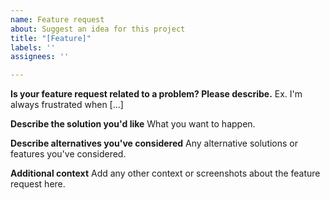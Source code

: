 ```yaml
---
name: Feature request
about: Suggest an idea for this project
title: "[Feature]"
labels: ''
assignees: ''

---
```


**Is your feature request related to a problem? Please describe.**
Ex. I'm always frustrated when [...]

**Describe the solution you'd like**
What you want to happen.

**Describe alternatives you've considered**
Any alternative solutions or features you've considered.

**Additional context**
Add any other context or screenshots about the feature request here.
